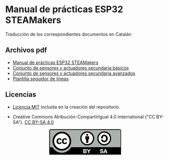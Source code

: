 # Manual de prácticas ESP32 STEAMakers

Traducción de los correspondientes documentos en Catalán

## Archivos pdf

* [Manual de prácticas ESP32 STEAMakers](../pdf/manual_de_practicas_esp32_steamakers.pdf)
* [Conjunto de sensores y actuadores secundaria básicos](../pdf/conjunto%20de%20sensores%20y%20actuadores%20secundaria%20-%20basicos.pdf)
* [Conjunto de sensores y actuadores secundaria avanzados](../pdf/conjunto%20de%20sensores%20y%20actuadores%20secundaria%20-%20avanzados.pdf)
* [Plantilla seguidor de líneas](../pdf/P20%20-%20Seguidor%20de%20líneas%20-%20plantilla%20imprimir.pdf)

## Licencias

* [Licencia MIT](https://es.wikipedia.org/wiki/Licencia_MIT) incluida en la creación del repositorio.

* Creative Commons Atribución-CompartirIgual 4.0 International ("CC BY-SA"). [CC BY-SA 4.0](https://creativecommons.org/licenses/by-sa/4.0/deed.es)  

<center>

![CC BY-SA 4.0](./img/CCBYSA4.0.png)  

</center>